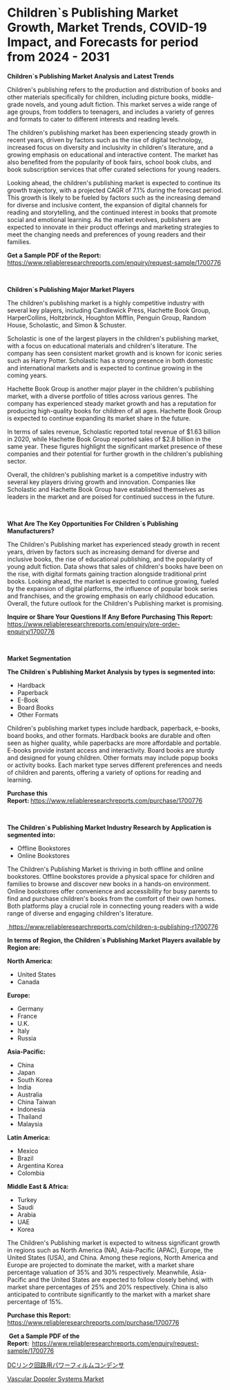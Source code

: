 <p><h1>Children`s Publishing Market Growth, Market Trends, COVID-19 Impact, and Forecasts for period from 2024 - 2031</h1></p><p><strong>Children`s Publishing Market Analysis and Latest Trends</strong></p>
<p><p>Children's publishing refers to the production and distribution of books and other materials specifically for children, including picture books, middle-grade novels, and young adult fiction. This market serves a wide range of age groups, from toddlers to teenagers, and includes a variety of genres and formats to cater to different interests and reading levels.</p><p>The children's publishing market has been experiencing steady growth in recent years, driven by factors such as the rise of digital technology, increased focus on diversity and inclusivity in children's literature, and a growing emphasis on educational and interactive content. The market has also benefited from the popularity of book fairs, school book clubs, and book subscription services that offer curated selections for young readers.</p><p>Looking ahead, the children's publishing market is expected to continue its growth trajectory, with a projected CAGR of 7.1% during the forecast period. This growth is likely to be fueled by factors such as the increasing demand for diverse and inclusive content, the expansion of digital channels for reading and storytelling, and the continued interest in books that promote social and emotional learning. As the market evolves, publishers are expected to innovate in their product offerings and marketing strategies to meet the changing needs and preferences of young readers and their families.</p></p>
<p><strong>Get a Sample PDF of the Report:&nbsp;</strong> <a href="https://www.reliableresearchreports.com/enquiry/request-sample/1700776">https://www.reliableresearchreports.com/enquiry/request-sample/1700776</a></p>
<p>&nbsp;</p>
<p><strong>Children`s Publishing Major Market Players</strong></p>
<p><p>The children's publishing market is a highly competitive industry with several key players, including Candlewick Press, Hachette Book Group, HarperCollins, Holtzbrinck, Houghton Mifflin, Penguin Group, Random House, Scholastic, and Simon & Schuster.</p><p>Scholastic is one of the largest players in the children's publishing market, with a focus on educational materials and children's literature. The company has seen consistent market growth and is known for iconic series such as Harry Potter. Scholastic has a strong presence in both domestic and international markets and is expected to continue growing in the coming years.</p><p>Hachette Book Group is another major player in the children's publishing market, with a diverse portfolio of titles across various genres. The company has experienced steady market growth and has a reputation for producing high-quality books for children of all ages. Hachette Book Group is expected to continue expanding its market share in the future.</p><p>In terms of sales revenue, Scholastic reported total revenue of $1.63 billion in 2020, while Hachette Book Group reported sales of $2.8 billion in the same year. These figures highlight the significant market presence of these companies and their potential for further growth in the children's publishing sector.</p><p>Overall, the children's publishing market is a competitive industry with several key players driving growth and innovation. Companies like Scholastic and Hachette Book Group have established themselves as leaders in the market and are poised for continued success in the future.</p></p>
<p>&nbsp;</p>
<p><strong>What Are The Key Opportunities For Children`s Publishing Manufacturers?</strong></p>
<p><p>The Children's Publishing market has experienced steady growth in recent years, driven by factors such as increasing demand for diverse and inclusive books, the rise of educational publishing, and the popularity of young adult fiction. Data shows that sales of children's books have been on the rise, with digital formats gaining traction alongside traditional print books. Looking ahead, the market is expected to continue growing, fueled by the expansion of digital platforms, the influence of popular book series and franchises, and the growing emphasis on early childhood education. Overall, the future outlook for the Children's Publishing market is promising.</p></p>
<p><strong>Inquire or Share Your Questions If Any Before Purchasing This Report:</strong> <a href="https://www.reliableresearchreports.com/enquiry/pre-order-enquiry/1700776">https://www.reliableresearchreports.com/enquiry/pre-order-enquiry/1700776</a></p>
<p>&nbsp;</p>
<p><strong>Market Segmentation</strong></p>
<p><strong>The Children`s Publishing Market Analysis by types is segmented into:</strong></p>
<p><ul><li>Hardback</li><li>Paperback</li><li>E-Book</li><li>Board Books</li><li>Other Formats</li></ul></p>
<p><p>Children's publishing market types include hardback, paperback, e-books, board books, and other formats. Hardback books are durable and often seen as higher quality, while paperbacks are more affordable and portable. E-books provide instant access and interactivity. Board books are sturdy and designed for young children. Other formats may include popup books or activity books. Each market type serves different preferences and needs of children and parents, offering a variety of options for reading and learning.</p></p>
<p><strong>Purchase this Report:&nbsp;</strong><a href="https://www.reliableresearchreports.com/purchase/1700776">https://www.reliableresearchreports.com/purchase/1700776</a></p>
<p>&nbsp;</p>
<p><strong>The Children`s Publishing Market Industry Research by Application is segmented into:</strong></p>
<p><ul><li>Offline Bookstores</li><li>Online Bookstores</li></ul></p>
<p><p>The Children's Publishing Market is thriving in both offline and online bookstores. Offline bookstores provide a physical space for children and families to browse and discover new books in a hands-on environment. Online bookstores offer convenience and accessibility for busy parents to find and purchase children's books from the comfort of their own homes. Both platforms play a crucial role in connecting young readers with a wide range of diverse and engaging children's literature.</p></p>
<p><a href="https://www.reliableresearchreports.com/children-s-publishing-r1700776">&nbsp;https://www.reliableresearchreports.com/children-s-publishing-r1700776</a></p>
<p><strong>In terms of Region, the Children`s Publishing Market Players available by Region are:</strong></p>
<p>
    <p> <strong> North America: </strong>
        <ul>
            <li>United States</li>
            <li>Canada</li>
        </ul>
        </p> 
    <p> <strong> Europe: </strong>
        <ul>
            <li>Germany</li>
            <li>France</li>
            <li>U.K.</li>
            <li>Italy</li>
            <li>Russia</li>
        </ul>
        </p> 
    <p> <strong> Asia-Pacific: </strong>
        <ul>
            <li>China</li>
            <li>Japan</li>
            <li>South Korea</li>
            <li>India</li>
            <li>Australia</li>
            <li>China Taiwan</li>
            <li>Indonesia</li>
            <li>Thailand</li>
            <li>Malaysia</li>
        </ul>
        </p> 
    <p> <strong> Latin America: </strong>
        <ul>
            <li>Mexico</li>
            <li>Brazil</li>
            <li>Argentina Korea</li>
            <li>Colombia</li>
        </ul>
        </p> 
    <p> <strong> Middle East & Africa: </strong>
        <ul>
            <li>Turkey</li>
            <li>Saudi</li>
            <li>Arabia</li>
            <li>UAE</li>
            <li>Korea</li>
        </ul>
    </p>
    </p>
<p><p>The Children's Publishing market is expected to witness significant growth in regions such as North America (NA), Asia-Pacific (APAC), Europe, the United States (USA), and China. Among these regions, North America and Europe are projected to dominate the market, with a market share percentage valuation of 35% and 30% respectively. Meanwhile, Asia-Pacific and the United States are expected to follow closely behind, with market share percentages of 25% and 20% respectively. China is also anticipated to contribute significantly to the market with a market share percentage of 15%.</p></p>
<p><strong>Purchase this Report: </strong><a href="https://www.reliableresearchreports.com/purchase/1700776">https://www.reliableresearchreports.com/purchase/1700776</a></p>
<p>&nbsp;<strong>Get a Sample PDF of the Report:&nbsp;&nbsp;</strong><a href="https://www.reliableresearchreports.com/enquiry/request-sample/1700776">https://www.reliableresearchreports.com/enquiry/request-sample/1700776</a></p>
<p><strong></strong></p>
<p><p><a href="https://github.com/hwbcz413288296/Market-Research-Report-List-2/blob/main/2047321123182.md">DCリンク回路用パワーフィルムコンデンサ</a></p><p><a href="https://view.publitas.com/reportprime-1/insights-into-the-vascular-doppler-systems-industry-market-financial-status-market-size-and-revenue-analysis-up-to-2031/">Vascular Doppler Systems Market</a></p></p>